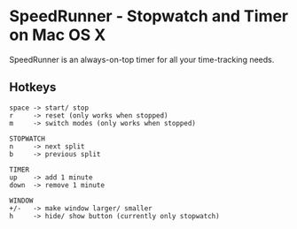 # SpeedRunner - Stopwatch and Timer on Mac OS X

SpeedRunner is an always-on-top timer for all your time-tracking needs.

## Hotkeys

    space -> start/ stop
    r     -> reset (only works when stopped)
    m     -> switch modes (only works when stopped)

    STOPWATCH
    n     -> next split
    b     -> previous split

    TIMER
    up    -> add 1 minute
    down  -> remove 1 minute

    WINDOW
    +/-   -> make window larger/ smaller
    h     -> hide/ show button (currently only stopwatch)
